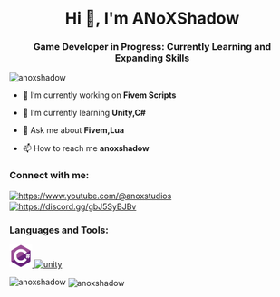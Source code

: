 <h1 align="center">Hi 👋, I'm ANoXShadow</h1>
<h3 align="center">Game Developer in Progress: Currently Learning and Expanding Skills</h3>

<p align="left"> <img src="https://komarev.com/ghpvc/?username=anoxshadow&label=Profile%20views&color=0e75b6&style=flat" alt="anoxshadow" /> </p>

- 🔭 I’m currently working on **Fivem Scripts**

- 🌱 I’m currently learning **Unity,C#**

- 💬 Ask me about **Fivem,Lua**

- 📫 How to reach me **anoxshadow**

<h3 align="left">Connect with me:</h3>
<p align="left">
<a href="https://www.youtube.com/c/https://www.youtube.com/@anoxstudios" target="blank"><img align="center" src="https://raw.githubusercontent.com/rahuldkjain/github-profile-readme-generator/master/src/images/icons/Social/youtube.svg" alt="https://www.youtube.com/@anoxstudios" height="30" width="40" /></a>
<a href="https://discord.gg/https://discord.gg/gbJ5SyBJBv" target="blank"><img align="center" src="https://raw.githubusercontent.com/rahuldkjain/github-profile-readme-generator/master/src/images/icons/Social/discord.svg" alt="https://discord.gg/gbJ5SyBJBv" height="30" width="40" /></a>
</p>

<h3 align="left">Languages and Tools:</h3>
<p align="left"> <a href="https://www.w3schools.com/cs/" target="_blank" rel="noreferrer"> <img src="https://raw.githubusercontent.com/devicons/devicon/master/icons/csharp/csharp-original.svg" alt="csharp" width="40" height="40"/> </a> <a href="https://unity.com/" target="_blank" rel="noreferrer"> <img src="https://www.vectorlogo.zone/logos/unity3d/unity3d-icon.svg" alt="unity" width="40" height="40"/> </a> </p>

<p><img align="left" src="https://github-readme-stats.vercel.app/api/top-langs?username=anoxshadow&show_icons=true&locale=en&layout=compact" alt="anoxshadow" /></p>

<p>&nbsp;<img align="center" src="https://github-readme-stats.vercel.app/api?username=anoxshadow&show_icons=true&locale=en" alt="anoxshadow" /></p>

